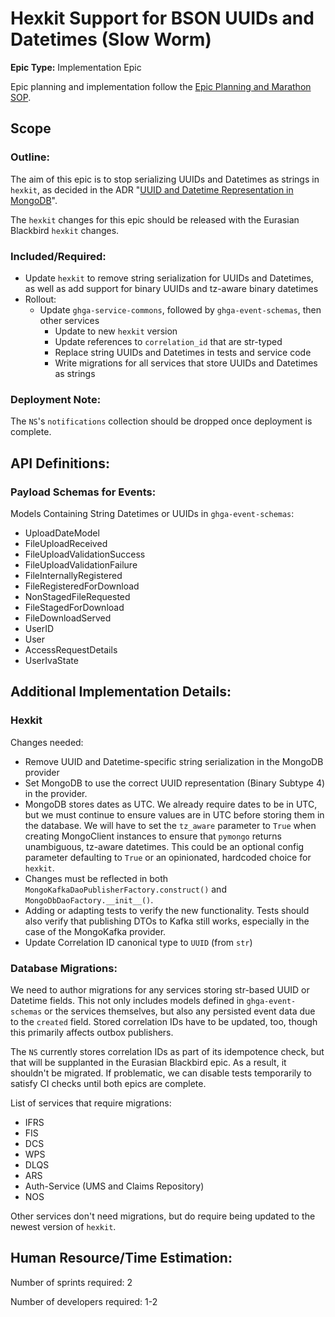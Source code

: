 # Hexkit Support for BSON UUIDs and Datetimes (Slow Worm)
**Epic Type:** Implementation Epic

Epic planning and implementation follow the
[Epic Planning and Marathon SOP](https://docs.ghga-dev.de/main/sops/sop001_epic_planning.html).


## Scope
### Outline:
The aim of this epic is to stop serializing UUIDs and Datetimes as strings in `hexkit`,
as decided in the ADR "[UUID and Datetime Representation in MongoDB](https://github.com/ghga-de/adrs/blob/main/docs/adrs/adr011_uuids_datetimes_mongodb.md)".

The `hexkit` changes for this epic should be released with the Eurasian Blackbird
`hexkit` changes. 

### Included/Required:
- Update `hexkit` to remove string serialization for UUIDs and Datetimes, as well as
  add support for binary UUIDs and tz-aware binary datetimes
- Rollout:
  - Update `ghga-service-commons`, followed by `ghga-event-schemas`, then other services
    - Update to new `hexkit` version
    - Update references to `correlation_id` that are str-typed
    - Replace string UUIDs and Datetimes in tests and service code
    - Write migrations for all services that store UUIDs and Datetimes as strings
  
### Deployment Note:
The `NS`'s `notifications` collection should be dropped once deployment is complete.

## API Definitions:

### Payload Schemas for Events:

Models Containing String Datetimes or UUIDs in `ghga-event-schemas`:
- UploadDateModel
- FileUploadReceived
- FileUploadValidationSuccess
- FileUploadValidationFailure
- FileInternallyRegistered
- FileRegisteredForDownload
- NonStagedFileRequested
- FileStagedForDownload
- FileDownloadServed
- UserID
- User
- AccessRequestDetails
- UserIvaState


## Additional Implementation Details:

### Hexkit

Changes needed:
- Remove UUID and Datetime-specific string serialization in the MongoDB provider
- Set MongoDB to use the correct UUID representation (Binary Subtype 4) in the provider.
- MongoDB stores dates as UTC. We already require dates to be in UTC, but we
  must continue to ensure values are in UTC before storing them in the database.
  We will have to set the `tz_aware` parameter to `True` when creating MongoClient
  instances to ensure that `pymongo` returns unambiguous, tz-aware datetimes. This
  could be an optional config parameter defaulting to `True` or an opinionated,
  hardcoded choice for `hexkit`.
- Changes must be reflected in both `MongoKafkaDaoPublisherFactory.construct()` and
    `MongoDbDaoFactory.__init__()`.
- Adding or adapting tests to verify the new functionality. Tests should also verify
  that publishing DTOs to Kafka still works, especially in the case of the MongoKafka
  provider.
- Update Correlation ID canonical type to `UUID` (from `str`)

### Database Migrations:

We need to author migrations for any services storing str-based UUID or Datetime fields.
This not only includes models defined in `ghga-event-schemas` or the services 
themselves, but also any persisted event data due to the `created` field.
Stored correlation IDs have to be updated, too, though this primarily affects
outbox publishers. 

The `NS` currently stores correlation IDs as part of its idempotence
check, but that will be supplanted in the Eurasian Blackbird epic. As a result, it
shouldn't be migrated. If problematic, we can disable tests temporarily to satisfy CI 
checks until both epics are complete.

List of services that require migrations:
- IFRS
- FIS
- DCS
- WPS
- DLQS
- ARS
- Auth-Service (UMS and Claims Repository)
- NOS

Other services don't need migrations, but do require being updated to the newest
version of `hexkit`.

## Human Resource/Time Estimation:

Number of sprints required: 2

Number of developers required: 1-2
